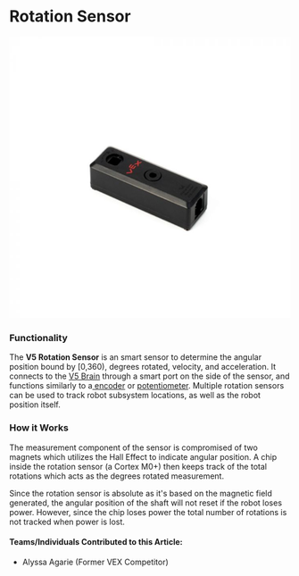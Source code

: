 # Rotation Sensor

![V5 Rotation Sensor](../../../.gitbook/assets/image%20%2850%29.png)

### Functionality

The **V5 Rotation Sensor** is an smart sensor to determine the angular position bound by \[0,360\), degrees rotated, velocity, and acceleration. It connects to the [V5 Brain](../../vex-electronics/vex-v5-brain/) through a smart port on the side of the sensor, and functions similarly to a[ encoder](../3-pin-adi-sensors/encoder.md) or [potentiometer](../3-pin-adi-sensors/potentiometer.md). Multiple rotation sensors can be used to track robot subsystem locations, as well as the robot position itself. 

### How it Works

The measurement component of the sensor is compromised of two magnets which utilizes the Hall Effect to indicate angular position. A chip inside the rotation sensor \(a Cortex M0+\) then keeps track of the total rotations which acts as the degrees rotated measurement.

Since the rotation sensor is absolute as it's based on the magnetic field generated, the angular position of the shaft will not reset if the robot loses power. However, since the chip loses power the total number of rotations is not tracked when power is lost.

#### Teams/Individuals Contributed to this Article:

* Alyssa Agarie \(Former VEX Competitor\)


